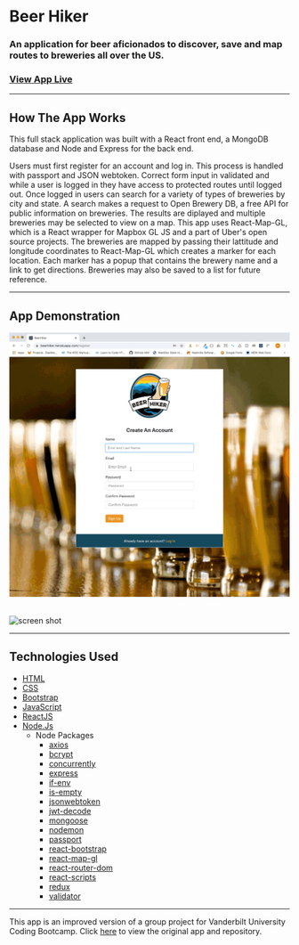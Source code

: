 # Beer Hiker  

### An application for beer aficionados to discover, save and map routes to breweries all over the US.
### [View App Live](https://beerhiker.herokuapp.com/)

---  

## How The App Works

This full stack application was built with a React front end, a MongoDB database and Node and Express for the back end.  

Users must first register for an account and log in. This process is handled with passport and JSON webtoken. Correct form input in validated and while a user is logged in they have access to protected routes until logged out. Once logged in users can search for a variety of types of breweries by city and state. A search makes a request to Open Brewery DB, a free API for public information on breweries. The results are diplayed and multiple breweries may be selected to view on a map. This app uses React-Map-GL, which is a React wrapper for Mapbox GL JS and a part of Uber's open source projects. The breweries are mapped by passing their lattitude and longitude coordinates to React-Map-GL which creates a marker for each location. Each marker has a popup that contains the brewery name and a link to get directions. Breweries may also be saved to a list for future reference. 
  

---  

## App Demonstration  

![screen shot](/client/src/images/login.gif)  
<br>    

![screen shot](/client/src/images/appsearch.gif)

---

## Technologies Used
- [HTML](https://html.spec.whatwg.org/multipage/)
- [CSS](https://www.w3.org/Style/CSS/Overview.en.html)
- [Bootstrap](https://getbootstrap.com/)
- [JavaScript](https://www.javascript.com/)
- [ReactJS](https://reactjs.org/)
- [Node.Js](https://nodejs.org/)
    - Node Packages
        * [axios](https://www.npmjs.com/package/axios)
        * [bcrypt](https://www.npmjs.com/package/bcrypt)
        * [concurrently](https://www.npmjs.com/package/concurrently)
        * [express](https://www.npmjs.com/package/express)
        * [if-env](https://www.npmjs.com/package//if-env)
        * [is-empty](https://www.npmjs.com/package/is-empty)
        * [jsonwebtoken](https://www.npmjs.com/package/jsonwebtoken)
        * [jwt-decode](https://www.npmjs.com/package/jwt-decode)
        * [mongoose](https://www.npmjs.com/package/mongoose)
        * [nodemon](https://www.npmjs.com/package/nodemon)
        * [passport](https://www.npmjs.com/package/passport)
        * [react-bootstrap](https://react-bootstrap.github.io/)
        * [react-map-gl](https://www.npmjs.com/package/react-map-gl)
        * [react-router-dom](https://www.npmjs.com/package/react-router-dom)
        * [react-scripts](https://www.npmjs.com/package/react-scripts)
        * [redux](https://www.npmjs.com/package/redux)
        * [validator](https://www.npmjs.com/package/validator)  

---  

This app is an improved version of a group project for Vanderbilt University Coding Bootcamp. Click [here](https://github.com/JamesConry/Beer-Hiker) to view the original app and repository.